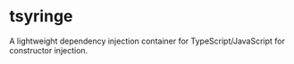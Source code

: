 # tsyringe

A lightweight dependency injection container for TypeScript/JavaScript for constructor injection.
